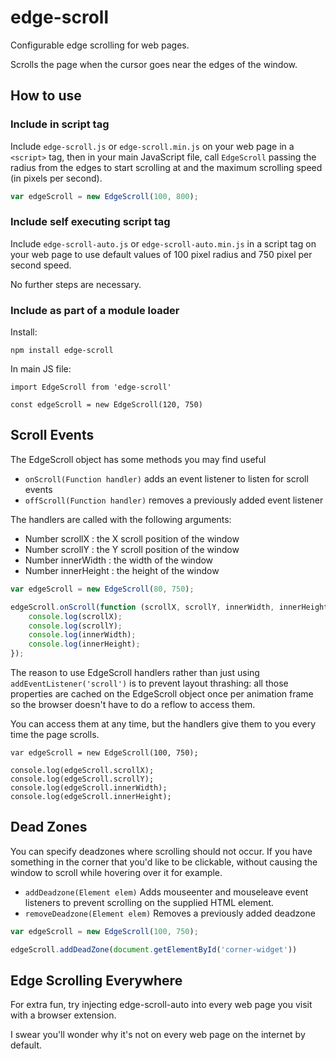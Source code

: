 # edge-scroll
Configurable edge scrolling for web pages.

Scrolls the page when the cursor goes near the edges of the window.

How to use
----------
### Include in script tag
Include `edge-scroll.js` or `edge-scroll.min.js` on your web page in a `<script>` tag, then in
your main JavaScript file, call `EdgeScroll` passing the radius from the edges to start scrolling
at and the maximum scrolling speed (in pixels per second).

```javascript
var edgeScroll = new EdgeScroll(100, 800);
```

### Include self executing script tag
Include `edge-scroll-auto.js` or `edge-scroll-auto.min.js` in a script tag on your web page
to use default values of 100 pixel radius and 750 pixel per second speed.

No further steps are necessary.

### Include as part of a module loader

Install:
```
npm install edge-scroll
```

In main JS file:
```
import EdgeScroll from 'edge-scroll'

const edgeScroll = new EdgeScroll(120, 750)
```

Scroll Events
-------------
The EdgeScroll object has some methods you may find useful

- `onScroll(Function handler)` adds an event listener to listen for scroll events
- `offScroll(Function handler)` removes a previously added event listener

The handlers are called with the following arguments:
- Number scrollX : the X scroll position of the window
- Number scrollY : the Y scroll position of the window
- Number innerWidth : the width of the window
- Number innerHeight : the height of the window

```javascript
var edgeScroll = new EdgeScroll(80, 750);

edgeScroll.onScroll(function (scrollX, scrollY, innerWidth, innerHeight) {
	console.log(scrollX);
	console.log(scrollY);
	console.log(innerWidth);
	console.log(innerHeight);
});
```

The reason to use EdgeScroll handlers rather than just using `addEventListener('scroll')` is
to prevent layout thrashing: all those properties are cached on the EdgeScroll object once per
animation frame so the browser doesn't have to do a reflow to access them.

You can access them at any time, but the handlers give them to you every time the page scrolls.
```
var edgeScroll = new EdgeScroll(100, 750);

console.log(edgeScroll.scrollX);
console.log(edgeScroll.scrollY);
console.log(edgeScroll.innerWidth);
console.log(edgeScroll.innerHeight);
```

Dead Zones
----------
You can specify deadzones where scrolling should not occur. If you have something in the corner
that you'd like to be clickable, without causing the window to scroll while hovering over it
for example.

- `addDeadzone(Element elem)` Adds mouseenter and mouseleave event listeners to prevent scrolling
on the supplied HTML element.
- `removeDeadzone(Element elem)` Removes a previously added deadzone

```javascript
var edgeScroll = new EdgeScroll(100, 750);

edgeScroll.addDeadZone(document.getElementById('corner-widget'))
```

Edge Scrolling Everywhere
-------------------------
For extra fun, try injecting edge-scroll-auto into every web page you visit with a browser
extension.

I swear you'll wonder why it's not on every web page on the internet by default.
